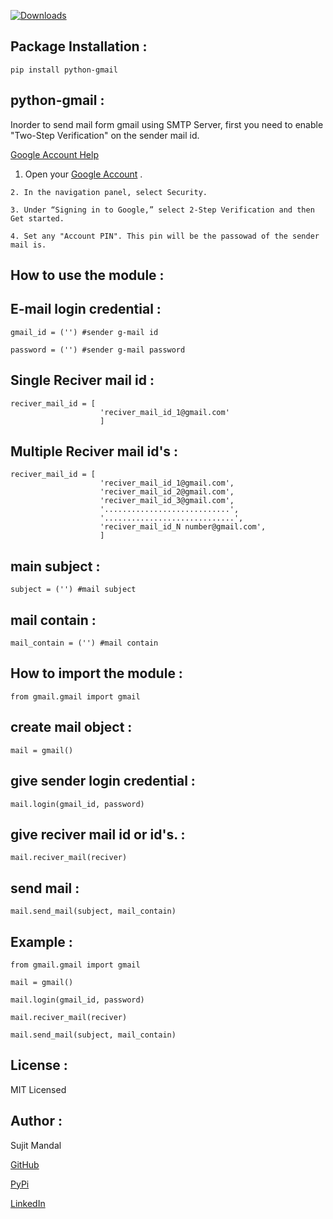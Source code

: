 [![Downloads](https://pepy.tech/badge/python-gmail)](https://pepy.tech/project/python-gmail)

## Package Installation : 
```
pip install python-gmail
```
## python-gmail :
Inorder to send mail form gmail using SMTP Server, first you need to enable "Two-Step Verification" on the sender mail id.

   [Google Account Help](https://support.google.com/accounts/answer/185839?co=GENIE.Platform%3DDesktop&hl=en&oco=0)

1. Open your [Google Account](https://myaccount.google.com/) .
```
2. In the navigation panel, select Security.

3. Under “Signing in to Google,” select 2-Step Verification and then Get started.

4. Set any "Account PIN". This pin will be the passowad of the sender mail is.
```
How to use the module :
----------------------

## E-mail login credential :
```
gmail_id = ('') #sender g-mail id

password = ('') #sender g-mail password
```
## Single Reciver mail id :
```
reciver_mail_id = [
                    'reciver_mail_id_1@gmail.com'
                    ]
```

## Multiple Reciver mail id's :
```
reciver_mail_id = [
                    'reciver_mail_id_1@gmail.com',
                    'reciver_mail_id_2@gmail.com',
                    'reciver_mail_id_3@gmail.com',
                    '............................',
                    '.............................',
                    'reciver_mail_id_N number@gmail.com',
                    ]
```

## main subject :
```
subject = ('') #mail subject
```
## mail contain :
```
mail_contain = ('') #mail contain
```
## How to import the module :
```
from gmail.gmail import gmail
```
## create mail object :
```
mail = gmail()
```
## give sender login credential :
```
mail.login(gmail_id, password)
```
## give reciver mail id or id's. :
```
mail.reciver_mail(reciver)
```
## send mail :
```
mail.send_mail(subject, mail_contain)
```
## Example :
```
from gmail.gmail import gmail

mail = gmail()

mail.login(gmail_id, password)

mail.reciver_mail(reciver)

mail.send_mail(subject, mail_contain)
```

## License :
MIT Licensed

## Author :
Sujit Mandal

[GitHub](https://github.com/sujitmandal)

[PyPi](https://pypi.org/user/sujitmandal/)

[LinkedIn](https://www.linkedin.com/in/sujit-mandal-91215013a/)
